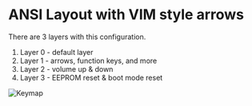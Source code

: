 # ANSI Layout with VIM style arrows
There are 3 layers with this configuration.

1. Layer 0 - default layer
2. Layer 1 - arrows, function keys, and more
3. Layer 2 - volume up & down
4. Layer 3 - EEPROM reset & boot mode reset

![Keymap](https://imgur.com/sdhimjD)
